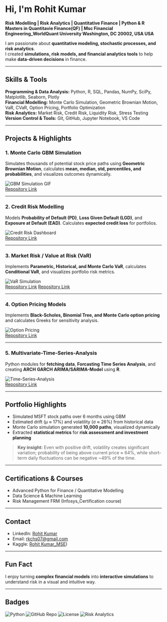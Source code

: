 # Hi, I'm Rohit Kumar  
**Risk Modelling | Risk Analytics | Quantitative Finance | Python & R**
**Masters in Quantitavie Finance(QF) | Msc Financial Engineering_WorldQuant University Washington, DC 20002, USA USA**

I am passionate about **quantitative modeling, stochastic processes, and risk analytics**.  
I created **simulations, risk models, and financial analytics tools** to help make **data-driven decisions** in finance.

---

##  Skills & Tools

**Programming & Data Analysis:** Python, R, SQL, Pandas, NumPy, SciPy, Matplotlib, Seaborn, Plotly  
**Financial Modelling:** Monte Carlo Simulation, Geometric Brownian Motion, VaR, CVaR, Option Pricing, Portfolio Optimization  
**Risk Analytics:** Market Risk, Credit Risk, Liquidity Risk, Stress Testing  
**Version Control & Tools:** Git, GitHub, Jupyter Notebook, VS Code  

---

##  Projects & Highlights

### 1. Monte Carlo GBM Simulation
Simulates thousands of potential stock price paths using **Geometric Brownian Motion**, calculates **mean, median, std, percentiles, and probabilities**, and visualizes outcomes dynamically.

![GBM Simulation GIF](https://raw.githubusercontent.com/Rohitku123/monte-carlo-gbm/main/assets/gbm_simulation.gif)  
[Repository Link](https://github.com/Rohitku123/-Monte-Carlo-Simulation-of-Stock-Prices-using-Geometric-Brownian-Motion-GBM-)

---

### 2. Credit Risk Modelling
Models **Probability of Default (PD)**, **Loss Given Default (LGD)**, and **Exposure at Default (EAD)**. Calculates **expected credit loss** for portfolios.  

![Credit Risk Dashboard](https://raw.githubusercontent.com/Rohitku123/credit-risk-model/main/assets/credit_risk.png)  
[Repository Link](#)

---

### 3. Market Risk / Value at Risk (VaR)
Implements **Parametric, Historical, and Monte Carlo VaR**, calculates **Conditional VaR**, and visualizes portfolio risk metrics.  

![VaR Simulation](https://raw.githubusercontent.com/Rohitku123/market-risk/main/assets/var_plot.png)  
[Repository Link](https://github.com/Rohitku123/VaR-CVaR-StressTest-BankPortfolio)
[Repository Link](https://github.com/Rohitku123/VaR-Computation-and-Risk-Assessment)

---

### 4. Option Pricing Models
Implements **Black-Scholes, Binomial Tree, and Monte Carlo option pricing** and calculates Greeks for sensitivity analysis.  

![Option Pricing](https://raw.githubusercontent.com/Rohitku123/option-pricing/main/assets/options_plot.png)  
[Repository Link](https://www.kaggle.com/code/rohitkumarmse/bsm-model-option-prising)

---

### 5. Multivariate-Time-Series-Analysis 
Python modules for **fetching data**, **Forcasting Time Series Analysis**, and creating **ARCH** **GARCH** **ARIMA/SARIMA-Model** using **R**.  

![Time-Series-Analysis](https://raw.githubusercontent.com/Rohitku123/financial-analytics/main/assets/analytics_dashboard.png)  
[Repository Link](https://github.com/Rohitku123/Multivariate-Time-Series-Analysis)

---

##  Portfolio Highlights

- Simulated MSFT stock paths over 6 months using GBM  
- Estimated drift (μ ≈ 17%) and volatility (σ ≈ 26%) from historical data  
- Monte Carlo simulation generated **10,000 paths**, visualized dynamically  
- Extracted **statistical metrics** for **risk assessment and investment planning**  

> **Key insight:** Even with positive drift, volatility creates significant variation; probability of being above current price ≈ 64%, while short-term daily fluctuations can be negative ~49% of the time.

---

##  Certifications & Courses
  
- Advanced Python for Finance / Quantitative Modelling  
- Data Science & Machine Learning
- Risk Management FRM (Infosys_Certification course)  

---

##  Contact

- LinkedIn: [Rohit Kumar](https://linkedin.com/in/yourname)  
- Email: rkchs07@gmail.com  
- Kaggle: [Rohit Kumar_MSE](https://www.kaggle.com/rohitkumarmse))  

---

##  Fun Fact

I enjoy turning **complex financial models** into **interactive simulations** to understand risk in a visual and intuitive way.  

---

##  Badges

![Python](https://img.shields.io/badge/Python-3.11-blue)
![GitHub Repo](https://img.shields.io/badge/GitHub-100%25-yellow)
![License](https://img.shields.io/badge/License-MIT-green)
![Risk Analytics](https://img.shields.io/badge/Risk%20Analytics-Expert-orange)
